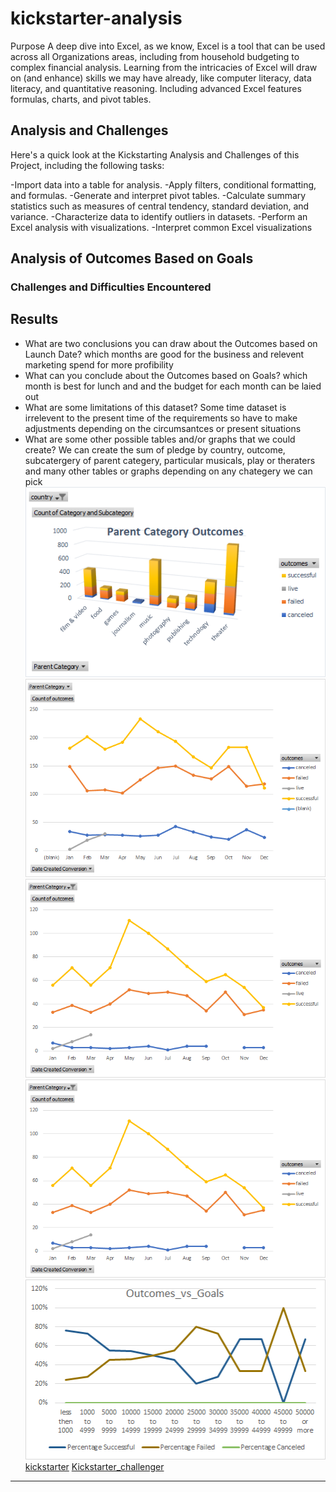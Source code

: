 # kickstarter-analysis
Purpose
A deep dive into Excel, as we know, Excel is a tool that can be used across all Organizations areas, including from household budgeting to complex financial analysis. Learning from the intricacies of Excel will draw on (and enhance) skills we may have already, like computer literacy, data literacy, and quantitative reasoning. Including advanced Excel features formulas, charts, and pivot tables.

## Analysis and Challenges
Here's a quick look at the Kickstarting Analysis and Challenges of this Project, including the following tasks:

-Import data into a table for analysis.
-Apply filters, conditional formatting, and formulas.
-Generate and interpret pivot tables.
-Calculate summary statistics such as measures of central tendency, standard deviation, and variance.
-Characterize data to identify outliers in datasets.
-Perform an Excel analysis with visualizations.
-Interpret common Excel visualizations
## Analysis of Outcomes Based on Goals

### Challenges and Difficulties Encountered

## Results

- What are two conclusions you can draw about the Outcomes based on Launch Date?
which months are good for the business and relevent marketing spend for more profibility 
- What can you conclude about the Outcomes based on Goals?
which month is best for lunch and and the budget for each month can be laied out 
- What are some limitations of this dataset?
Some time dataset is irrelevent to the present time of the requirements so have to make adjustments depending on the circumsantces or present situations
- What are some other possible tables and/or graphs that we could create?
We can create the sum of pledge by country, outcome, subcatergery of parent categery, particular musicals, play or theraters and many other tables or graphs depending on any chategery we can pick
![parent category](https://github.com/Harpritkc/kickstarter-analysis/blob/main/Parent%20Category.png)
![line Chart](https://github.com/Harpritkc/kickstarter-analysis/blob/main/Line%20chart%20based%20on%20lunched%20date.png)
![launch date for theater](https://github.com/Harpritkc/kickstarter-analysis/blob/main/launch%20date%20for%20theater.png)
![Theater_Outcomes_vs_Launch](https://github.com/Harpritkc/kickstarter-analysis/blob/main/launch%20date%20for%20theater.png)
![Outcomes_vs_Goals](https://github.com/Harpritkc/kickstarter-analysis/blob/main/outcomes_vs_goals.png)
[kickstarter](https://github.com/Harpritkc/kickstarter-analysis/upload/main)
[Kickstarter_challenger](https://github.com/Harpritkc/kickstarter-analysis/blob/main/Successful%20US%20Kickstarters.zip)

------

